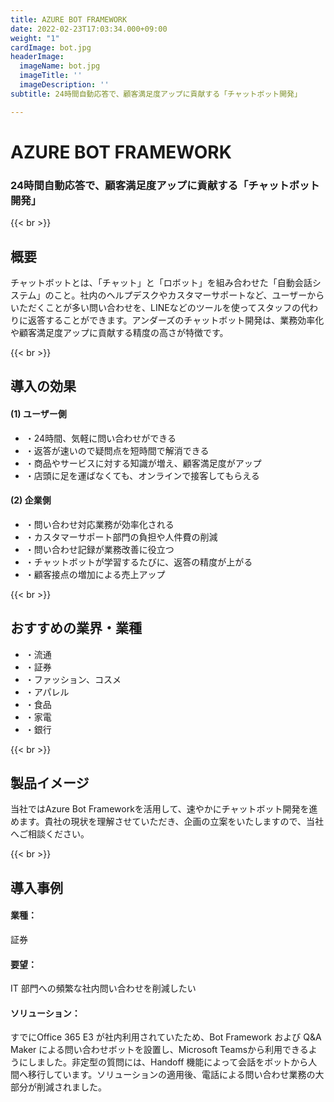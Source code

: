 ```yaml
---
title: AZURE BOT FRAMEWORK
date: 2022-02-23T17:03:34.000+09:00
weight: "1"
cardImage: bot.jpg
headerImage:
  imageName: bot.jpg
  imageTitle: ''
  imageDescription: ''
subtitle: 24時間自動応答で、顧客満足度アップに貢献する「チャットボット開発」

---
```

# AZURE BOT FRAMEWORK

### 24時間自動応答で、顧客満足度アップに貢献する「チャットボット開発」

{{< br >}}

## 概要

チャットボットとは、「チャット」と「ロボット」を組み合わせた「自動会話システム」のこと。社内のヘルプデスクやカスタマーサポートなど、ユーザーからいただくことが多い問い合わせを、LINEなどのツールを使ってスタッフの代わりに返答することができます。アンダーズのチャットボット開発は、業務効率化や顧客満足度アップに貢献する精度の高さが特徴です。

{{< br >}}

## 導入の効果

#### (1) ユーザー側

* ・24時間、気軽に問い合わせができる
* ・返答が速いので疑問点を短時間で解消できる
* ・商品やサービスに対する知識が増え、顧客満足度がアップ
* ・店頭に足を運ばなくても、オンラインで接客してもらえる

#### (2) 企業側

* ・問い合わせ対応業務が効率化される
* ・カスタマーサポート部門の負担や人件費の削減
* ・問い合わせ記録が業務改善に役立つ
* ・チャットボットが学習するたびに、返答の精度が上がる
* ・顧客接点の増加による売上アップ

{{< br >}}

## おすすめの業界・業種

* ・流通
* ・証券
* ・ファッション、コスメ
* ・アパレル
* ・食品
* ・家電
* ・銀行

{{< br >}}

## 製品イメージ

当社ではAzure Bot Frameworkを活用して、速やかにチャットボット開発を進めます。貴社の現状を理解させていただき、企画の立案をいたしますので、当社へご相談ください。

{{< br >}}

## 導入事例

#### **業種**：

証券

#### **要望**：

IT 部門への頻繁な社内問い合わせを削減したい

#### **ソリューション**：

すでにOffice 365 E3 が社内利用されていたため、Bot Framework および Q&A Maker による問い合わせボットを設置し、Microsoft Teamsから利用できるようにしました。非定型の質問には、Handoff 機能によって会話をボットから人間へ移行しています。ソリューションの適用後、電話による問い合わせ業務の大部分が削減されました。